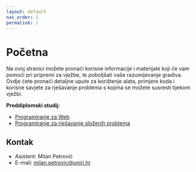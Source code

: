 ```yaml
---
layout: default
nav_order: 1
permalink: /
---
```


# Početna

 Na ovoj stranici možete pronaći korisne informacije i materijale koji će vam pomoći pri pripremi za vježbe, te poboljšati vaše razumijevanje gradiva. Ovdje ćete pronaći detaljne upute za korištenje alata, primjere koda i korisne savjete za rješavanje problema s kojima se možete susresti tijekom vježbi.

**Preddiplomski studij:**

- [Programiranje za Web](./pzw/pzw-start)
- [Programiranje za rješavanje složenih problema](./prsp/prsp-start)
<!-- - [Analiza društvenih mreža](./sna/sna-start) -->

<!-- **Diplomski studij:** -->

<!-- - [Informacijska sigurnost i blockchain tehnologije](./isbit/isbit-start) -->
<!-- - [Distribuirana obrada u heterogenim sustavima](./dohs/dohs-start) -->

## Kontak

- Asistent: Milan Petrović
- E-mail: milan.petrovic@uniri.hr
